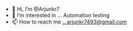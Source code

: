 - 👋 Hi, I’m @Arjunkr7
- 👀 I’m interested in ... Automation testing
- 📫 How to reach me ...arjunkr7493@gmail.com

<!---
Arjunkr7/Arjunkr7 is a ✨ special ✨ repository because its `README.md` (this file) appears on your GitHub profile.
You can click the Preview link to take a look at your changes.
--->
